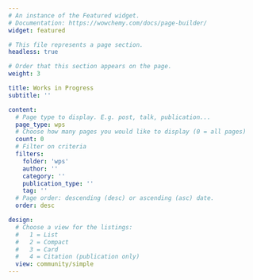 ```yaml
---
# An instance of the Featured widget.
# Documentation: https://wowchemy.com/docs/page-builder/
widget: featured

# This file represents a page section.
headless: true

# Order that this section appears on the page.
weight: 3

title: Works in Progress
subtitle: ''

content:
  # Page type to display. E.g. post, talk, publication...
  page_type: wps
  # Choose how many pages you would like to display (0 = all pages)
  count: 0
  # Filter on criteria
  filters:
    folder: 'wps'
    author: ''
    category: ''
    publication_type: ''
    tag: ''
  # Page order: descending (desc) or ascending (asc) date.
  order: desc

design:
  # Choose a view for the listings:
  #   1 = List
  #   2 = Compact
  #   3 = Card
  #   4 = Citation (publication only)
  view: community/simple
---
```

